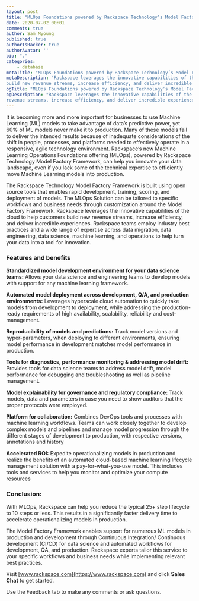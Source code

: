 ```yaml
---
layout: post
title: "MLOps Foundations powered by Rackspace Technology’s Model Factory Framework"
date: 2020-07-02 00:01
comments: true
author: Sam Myoung
published: true
authorIsRacker: true
authorAvatar: ''
bio: "."
categories:
    - database
metaTitle: "MLOps Foundations powered by Rackspace Technology’s Model Factory Framework"
metaDescription: "Rackspace leverages the innovative capabilities of the cloud to help customers
build new revenue streams, increase efficiency, and deliver incredible experiences"
ogTitle: "MLOps Foundations powered by Rackspace Technology’s Model Factory Framework"
ogDescription: "Rackspace leverages the innovative capabilities of the cloud to help customers build new
revenue streams, increase efficiency, and deliver incredible experiences"
---
```


It is becoming more and more important for businesses to use Machine Learning (ML) models to take advantage
of data’s predictive power, yet 60% of ML models never make it to production. Many of these models fail to deliver
the intended results because of inadequate considerations of the shift in people, processes, and platforms needed
to effectively operate in a responsive, agile technology environment. Rackspace’s new Machine Learning Operations
Foundations offering (MLOps), powered by Rackspace Technology Model Factory Framework, can help you innovate your
data landscape, even if you lack some of the technical expertise to efficiently move Machine Learning models into production.

<!-- more -->

The Rackspace Technology Model Factory Framework is built using open source tools that enables rapid development,
training, scoring, and deployment of models. The MLOps Solution can be tailored to specific workflows and business
needs through customization around the Model Factory Framework. Rackspace leverages the innovative capabilities of
the cloud to help customers build new revenue streams, increase efficiency, and deliver incredible experiences.
Rackspace teams employ industry best practices and a wide range of expertise across data migration, data engineering,
data science, machine learning, and operations to help turn your data into a tool for innovation.

### Features and benefits

**Standardized model development environment for your data science teams:** Allows your data science and
engineering teams to develop models with support for any machine learning framework.

**Automated model deployment across development, Q/A, and production environments:** Leverages hyperscale
cloud automation to quickly take models from development to deployment, while addressing the production-ready
requirements of high availability, scalability, reliability and cost-management.

**Reproducibility of models and predictions:** Track model versions and hyper-parameters,
when deploying to different environments, ensuring model performance in development matches model performance in production.

**Tools for diagnostics, performance monitoring & addressing model drift:**  Provides tools for data science teams to address
model drift, model performance for debugging and troubleshooting as well as pipeline management.

**Model explainability for governance and regulatory compliance:** Track models, data and parameters in case you need to
show auditors that the proper protocols were employed.

**Platform for collaboration:** Combines DevOps tools and processes with machine learning workflows. Teams
can work closely together to develop complex models and pipelines and manage model progression through the
different stages of development to production, with respective versions, annotations and history

**Accelerated ROI:** Expedite operationalizing models in production and realize the benefits of
an automated cloud-based machine learning lifecycle management solution with a pay-for-what-you-use
model. This includes tools and services to help you monitor and optimize your compute resources


### Conclusion:

With MLOps, Rackspace can help you reduce the typical 25+ step lifecycle to 10 steps or less.
This results in a significantly faster delivery time to accelerate operationalizing models in production.

The Model Factory Framework enables support for numerous ML models in production and development through
Continuous Integration/ Continuous development (CI/CD) for data science and automated workflows for development,
QA, and production. Rackspace experts tailor this service to your specific workflows and business needs
while implementing relevant best practices.


Visit [www.rackspace.com](https://www.rackspace.com) and click **Sales Chat**
to get started.

Use the Feedback tab to make any comments or ask questions.
